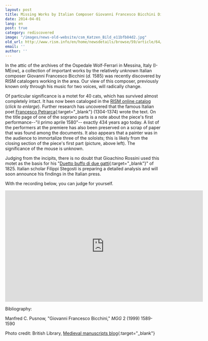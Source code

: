 ```yaml
---
layout: post
title: Missing Works by Italian Composer Giovanni Francesco Bicchini Discovered
date: 2014-04-01
lang: en
post: true
category: rediscovered
image: "/images/news-old-website/csm_Katzen_Bild_e11bfb84d2.jpg"
old_url: http://www.rism.info/en/home/newsdetails/browse/59/article/64/missing-works-by-italian-composer-giovanni-francesco-bicchini-discovered.html
email: ''
author: ''
---
```


In the attic of the archives of the Ospedale Wolf-Ferrari in Messina, Italy (I-MEow), a collection of important works by the relatively unknown Italian composer Giovanni Francesco Bicchini (_d._ 1585) was recently discovered by RISM catalogers working in the area. Our view of this composer, previously known only through his music for two voices, will radically change.

Of particular significance is a motet for 40 cats, which has survived almost completely intact. It has now been cataloged in the [RISM online catalog](/resources-old-website/community-content/Zentralredaktion/Bicchini_-_englisch.PNG) (_click to enlarge_). Further research has uncovered that the famous Italian poet [Francesco Petrarca](https://opac.rism.info/search?View=rism&q=Francesco+Petrarca){:target="_blank"} (1304-1374) wrote the text. On the title page of one of the soprano parts is a note about the piece's first performance--"il primo aprile 1580"-- exactly 434 years ago today. A list of the performers at the premiere has also been preserved on a scrap of paper that was found among the documents. It also appears that a painter was in the audience to immortalize three of the soloists; this is likely from the closing section of the piece's first part (picture, above left). The significance of the mouse is unknown.

Judging from the incipits, there is no doubt that Gioachino Rossini used this motet as the basis for his "[Duetto buffo di due gatti](http://opac.rism.info/search?documentid=455026159){:target="_blank"}" of 1825. Italian scholar Filippi Stegosti is preparing a detailed analysis and will soon announce his findings in the Italian press.

With the recording below, you can judge for yourself.


<iframe width="640" height="360" src="http://www.youtube.com/embed/qRG6h6H0_ho?rel=0&amp;start=66&amp;end=&amp;autoplay=0" frameborder="0" allowfullscreen></iframe>


Bibliography:

Manfred C. Pusnow, "Giovanni Francesco Bicchini," _MGG_ 2 (1999) 1589-1590

Photo credit: British Library, [Medieval manuscripts blog](http://britishlibrary.typepad.co.uk/digitisedmanuscripts/2013/01/lolcats-of-the-middle-ages.html){:target="_blank"}